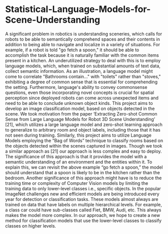 # Statistical-Language-Models-for-Scene-Understanding

A significant problem in robotics is understanding sceneries, which calls for robots to
be able to semantically comprehend spaces and their contents in addition to being able to
navigate and localize in a variety of situations. For example, if a robot is told "go fetch a spoon,"
it should be able to accomplish the task because it is naturally familiar with the common items
present in a kitchen. An underutilized strategy to deal with this is to employ language models,
which, when trained on substantial amounts of text data, collect semantic information. As an
illustration, a language model might come to correlate "Bathrooms contain..." with "toilets"
rather than "stoves," exhibiting a degree of common sense that is essential for comprehending
the setting. Furthermore, language's ability to convey commonsense questions, even those
incorporating novel concepts is crucial for spatial perception since deployed robots can come
across unexpected items and need to be able to conclude unknown object kinds.
This project aims to develop an image classification model, based on objects detected
in the scene. We took motivation from the paper ‘Extracting Zero-shot Common Sense from
Large Language Models for Robot 3D Scene Understanding’ [21], which utilizes a large
language model and zero-shot learning approach to generalize to arbitrary room and object
labels, including those that it has not seen during training. Similarly, this project aims to utilize
Language Models employing the “Bag of Words” technique to classify rooms based on the
objects detected within the scenes captured in images. Though we took a similar approach as
[21] our approach is less complex and easy to deploy.
The significance of this approach is that it provides the model with a semantic
understanding of an environment and the entities within it. To explain this, we can revisit the
above example “go fetch a spoon,” the model should understand that a spoon is likely to be in
the kitchen rather than the bedroom. Another significance of this approach might have is to
reduce the training time or complexity of Computer Vision models by limiting the training data
to only lower-level classes i.e., specific objects. In the popular ImageNet challenges new and
efficient models are being introduced every year for detection or classification tasks. These
models almost always are trained on data that have labels on multiple hierarchical levels. For
example, a class car could have sub-classes called Fiet, BMW, Audi, etc. This always makes
the model more complex. In our approach, we hope to create a new method for classification
models that use the lower-level classes to classify classes on higher levels.
